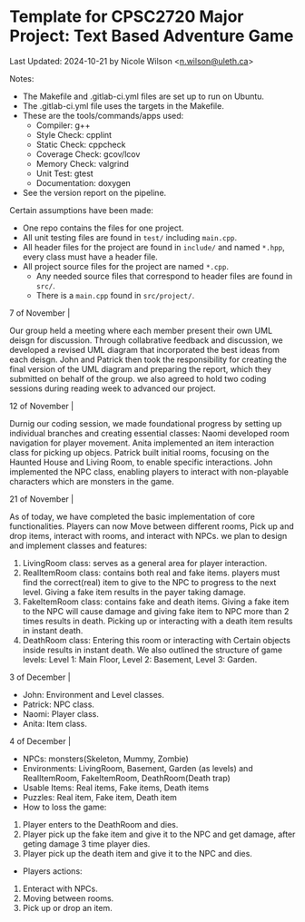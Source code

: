 # Template for CPSC2720 Major Project: Text Based Adventure Game
Last Updated: 2024-10-21 by Nicole Wilson &lt;n.wilson@uleth.ca&gt;

Notes:

* The Makefile and .gitlab-ci.yml files are set up to run on Ubuntu.
* The .gitlab-ci.yml file uses the targets in the Makefile.
* These are the tools/commands/apps used:
  * Compiler: g++
  * Style Check: cpplint
  * Static Check: cppcheck
  * Coverage Check: gcov/lcov
  * Memory Check: valgrind
  * Unit Test: gtest 
  * Documentation: doxygen
* See the version report on the pipeline.

Certain assumptions have been made:
* One repo contains the files for one project.
* All unit testing files are found in <code>test/</code> including <code>main.cpp</code>.
* All header files for the project are found in <code>include/</code> and named <code>*.hpp</code>, every class must have a header file.
* All project source files for the project are named <code>*.cpp</code>.
  * Any needed source files that correspond to header files are found in <code>src/</code>.
  * There is a <code>main.cpp</code> found in <code>src/project/</code>.

7 of November |

Our group held a meeting where each member present their own UML deisgn for discussion. Through collabrative feedback and discussion, we developed a revised UML diagram that incorporated the best ideas from each deisgn. 
John and Patrick then took the responsibility for creating the final version of the UML diagram and preparing the report, which they submitted on behalf of the group. we also agreed to hold two coding sessions during reading week to advanced our project.

12 of November |

Durnig our coding session, we made foundational progress by setting up individual branches and creating essential classes: Naomi developed room navigation for player movement. Anita implemented an item interaction class for picking up objecs. Patrick built initial rooms, focusing on the Haunted House and Living Room, to enable specific interactions. John implemented the NPC class, enabling players to interact with non-playable characters which are monsters in the game.

21 of November |

As of today, we have completed the basic implementation of core functionalities. Players can now Move between different rooms, Pick up and drop items, interact with rooms, and interact with NPCs.
we plan to design and implement classes and features:
1. LivingRoom class: serves as a general area for player interaction.
2. RealItemRoom class: contains both real and fake items. players must find the correct(real) item to give to the NPC to progress to the next level. Giving a fake item results in the payer taking damage.
3. FakeItemRoom class: contains fake and death items. Giving a fake item to the NPC will cause damage and giving fake item to NPC more than 2 times results in death. Picking up or interacting with a death item results in instant death.
4. DeathRoom class: Entering this room or interacting with Certain objects inside results in instant death.
We also outlined the structure of game levels: Level 1: Main Floor, Level 2: Basement, Level 3: Garden.

3 of December |

* John: Environment and Level classes.
* Patrick: NPC class.
* Naomi: Player class.
* Anita: Item class.

4 of December |

* NPCs: monsters(Skeleton, Mummy, Zombie)
* Environments: LivingRoom, Basement, Garden (as levels) and RealItemRoom, FakeItemRoom, DeathRoom(Death trap)
* Usable Items: Real items, Fake items, Death items
* Puzzles: Real item, Fake item, Death item
* How to loss the game:
1. Player enters to the DeathRoom and dies.
2. Player pick up the fake item and give it to the NPC and get damage, after geting damage 3 time player dies.
3. Player pick up the death item and give it to the NPC and dies.
* Players actions: 
1. Enteract with NPCs.
2. Moving between rooms.
3. Pick up or drop an item.